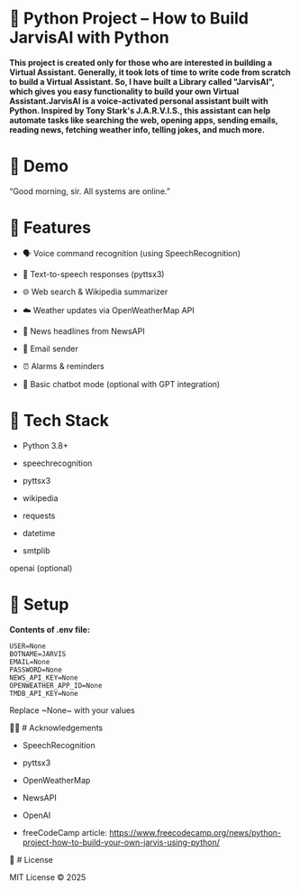   # 🤖 Python Project – How to Build JarvisAI with Python

**This project is created only for those who are interested in building a Virtual Assistant. Generally, it took lots of time to write code from scratch to build a Virtual Assistant. So, I have built a Library called "JarvisAI", which gives you easy functionality to build your own Virtual Assistant.JarvisAI is a voice-activated personal assistant built with Python. Inspired by Tony Stark's J.A.R.V.I.S., this assistant can help automate tasks like searching the web, opening apps, sending emails, reading news, fetching weather info, telling jokes, and much more.**

 # 📸 Demo

“Good morning, sir. All systems are online.”

# 🚀 Features

- 🗣️ Voice command recognition (using SpeechRecognition)

- 💬 Text-to-speech responses (pyttsx3)

- 🌐 Web search & Wikipedia summarizer

- ☁️ Weather updates via OpenWeatherMap API

- 📰 News headlines from NewsAPI

- 📧 Email sender

- ⏰ Alarms & reminders

- 🧠 Basic chatbot mode (optional with GPT integration)

 # 🧰 Tech Stack

- Python 3.8+

- speechrecognition

- pyttsx3

- wikipedia

- requests

- datetime

- smtplib

openai (optional)

# 🔧 Setup

**Contents of .env file:**
~~~bach
USER=None
BOTNAME=JARVIS
EMAIL=None
PASSWORD=None
NEWS_API_KEY=None
OPENWEATHER_APP_ID=None
TMDB_API_KEY=None
~~~
Replace ~None~ with your values

🙋‍♂️ # Acknowledgements

- SpeechRecognition

- pyttsx3

- OpenWeatherMap

- NewsAPI

- OpenAI

- freeCodeCamp article: https://www.freecodecamp.org/news/python-project-how-to-build-your-own-jarvis-using-python/
  
📜 # License

MIT License © 2025
 
